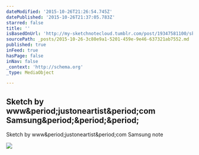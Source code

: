 ```yaml
---
dateModified: '2015-10-26T21:26:54.745Z'
datePublished: '2015-10-26T21:37:05.783Z'
starred: false
title: ''
isBasedOnUrl: 'http://my-sketchnotecloud.tumblr.com/post/19347581100/sketch-by-wwwjustoneartistcom-samsung-note'
sourcePath: _posts/2015-10-26-3c80e9a1-5201-459e-9e46-637321ab7552.md
published: true
inFeed: true
hasPage: false
inNav: false
_context: 'http://schema.org'
_type: MediaObject

---
```

<article style=""><h1>Sketch by www&amp;period;justoneartist&amp;period;com Samsung&amp;period;&amp;period;&amp;period;</h1><p>Sketch by www&amp;period;justoneartist&amp;period;com Samsung note</p><img src="http://41.media.tumblr.com/tumblr_m0xq3o4oz41rpz8n2o1_1280.jpg" /></article>